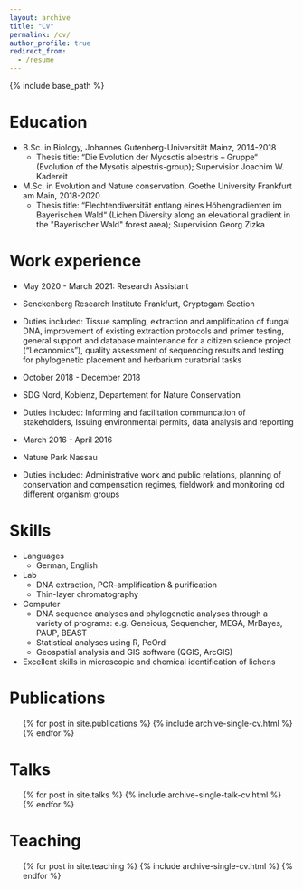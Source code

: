 ```yaml
---
layout: archive
title: "CV"
permalink: /cv/
author_profile: true
redirect_from:
  - /resume
---
```


{% include base_path %}

Education
======
* B.Sc. in Biology, Johannes Gutenberg-Universität Mainz, 2014-2018
  * Thesis title: “Die Evolution der Myosotis alpestris – Gruppe“ (Evolution of the Mysotis alpestris-group); Supervisior Joachim W. Kadereit
* M.Sc. in Evolution and Nature conservation, Goethe University Frankfurt am Main, 2018-2020
  * Thesis title: “Flechtendiversität entlang eines Höhengradienten im Bayerischen Wald“ (Lichen Diversity along an elevational gradient in the "Bayerischer Wald" forest area); Supervision Georg Zizka
   
Work experience
======
* May 2020 - March 2021: Research Assistant
* Senckenberg Research Institute Frankfurt, Cryptogam Section
* Duties included: Tissue sampling, extraction and amplification of fungal DNA, improvement of existing extraction protocols and primer testing, general  support and database maintenance for a citizen science project (“Lecanomics”), quality assessment of sequencing results and testing for phylogenetic placement and herbarium curatorial tasks

* October 2018 - December 2018
* SDG Nord, Koblenz, Departement for Nature Conservation
* Duties included: Informing and facilitation communcation of stakeholders, Issuing environmental permits, data analysis and reporting

* March 2016 - April 2016
* Nature Park Nassau
* Duties included: Administrative work and public relations, planning of conservation and compensation regimes, fieldwork and monitoring od different organism groups
  
Skills
======
* Languages
  * German, English
* Lab
  * DNA extraction, PCR-amplification & purification 
  * Thin-layer chromatography
* Computer
  * DNA sequence analyses and phylogenetic analyses through a variety of programs: e.g. Geneious, Sequencher, MEGA, MrBayes, PAUP, BEAST
  * Statistical analyses using R, PcOrd 
  * Geospatial analysis and GIS software (QGIS, ArcGIS)
* Excellent skills in microscopic and chemical identification of lichens

Publications
======
  <ul>{% for post in site.publications %}
    {% include archive-single-cv.html %}
  {% endfor %}</ul>
  
Talks
======
  <ul>{% for post in site.talks %}
    {% include archive-single-talk-cv.html %}
  {% endfor %}</ul>
  
Teaching
======
  <ul>{% for post in site.teaching %}
    {% include archive-single-cv.html %}
  {% endfor %}</ul>
  
